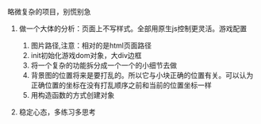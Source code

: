 略微复杂的项目，别慌别急

1. 做一个大体的分析：页面上不写样式。全部用原生js控制更灵活。游戏配置
   1. 图片路径,注意：相对的是html页面路径
   2. init初始化游戏dom对象，大div边框
   3. 将一个复杂的功能拆分成一个一个的小细节去做
   4. 背景图的位置将来是要打乱的。所以它与小块正确的位置有关。可以认为正确位置的坐标在没有打乱顺序之前和当前的位置坐标一样
   5. 用构造函数的方式创建对象

2. 稳定心态，多练习多思考